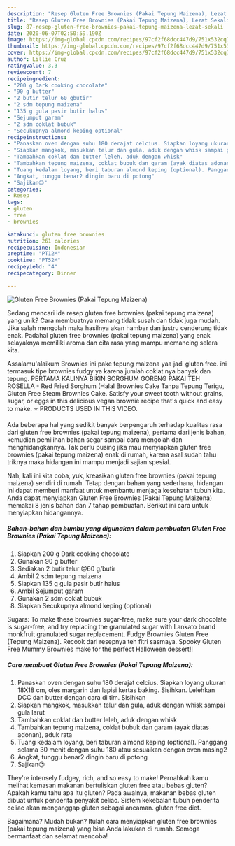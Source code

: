 ```yaml
---
description: "Resep Gluten Free Brownies (Pakai Tepung Maizena), Lezat Sekali"
title: "Resep Gluten Free Brownies (Pakai Tepung Maizena), Lezat Sekali"
slug: 87-resep-gluten-free-brownies-pakai-tepung-maizena-lezat-sekali
date: 2020-06-07T02:50:59.190Z
image: https://img-global.cpcdn.com/recipes/97cf2f68dcc447d9/751x532cq70/gluten-free-brownies-pakai-tepung-maizena-foto-resep-utama.jpg
thumbnail: https://img-global.cpcdn.com/recipes/97cf2f68dcc447d9/751x532cq70/gluten-free-brownies-pakai-tepung-maizena-foto-resep-utama.jpg
cover: https://img-global.cpcdn.com/recipes/97cf2f68dcc447d9/751x532cq70/gluten-free-brownies-pakai-tepung-maizena-foto-resep-utama.jpg
author: Lillie Cruz
ratingvalue: 3.3
reviewcount: 7
recipeingredient:
- "200 g Dark cooking chocolate"
- "90 g butter"
- "2 butir telur 60 gbutir"
- "2 sdm tepung maizena"
- "135 g gula pasir butir halus"
- "Sejumput garam"
- "2 sdm coklat bubuk"
- "Secukupnya almond keping optional"
recipeinstructions:
- "Panaskan oven dengan suhu 180 derajat celcius. Siapkan loyang ukuran 18X18 cm, oles margarin dan lapisi kertas baking. Sisihkan. Lelehkan DCC dan butter dengan cara di tim. Sisihkan"
- "Siapkan mangkok, masukkan telur dan gula, aduk dengan whisk sampai gula larut"
- "Tambahkan coklat dan butter leleh, aduk dengan whisk"
- "Tambahkan tepung maizena, coklat bubuk dan garam (ayak diatas adonan), aduk rata"
- "Tuang kedalam loyang, beri taburan almond keping (optional). Panggang selama 30 menit dengan suhu 180 atau sesuaikan dengan oven masing2"
- "Angkat, tunggu benar2 dingin baru di potong"
- "Sajikan😍"
categories:
- Resep
tags:
- gluten
- free
- brownies

katakunci: gluten free brownies 
nutrition: 261 calories
recipecuisine: Indonesian
preptime: "PT12M"
cooktime: "PT52M"
recipeyield: "4"
recipecategory: Dinner

---
```



![Gluten Free Brownies (Pakai Tepung Maizena)](https://img-global.cpcdn.com/recipes/97cf2f68dcc447d9/751x532cq70/gluten-free-brownies-pakai-tepung-maizena-foto-resep-utama.jpg)

Sedang mencari ide resep gluten free brownies (pakai tepung maizena) yang unik? Cara membuatnya memang tidak susah dan tidak juga mudah. Jika salah mengolah maka hasilnya akan hambar dan justru cenderung tidak enak. Padahal gluten free brownies (pakai tepung maizena) yang enak selayaknya memiliki aroma dan cita rasa yang mampu memancing selera kita.

Assalamu&#39;alaikum Brownies ini pake tepung maizena yaa jadi gluten free. ini termasuk tipe brownies fudgy ya karena jumlah coklat nya banyak dan tepung. PERTAMA KALINYA BIKIN SORGHUM GORENG PAKAI TEH ROSELLA - Red Fried Sorghum (Halal Brownies Cake Tanpa Tepung Terigu, Gluten Free Steam Brownies Cake. Satisfy your sweet tooth without grains, sugar, or eggs in this delicious vegan brownie recipe that&#39;s quick and easy to make. ⭐️ PRODUCTS USED IN THIS VIDEO.

Ada beberapa hal yang sedikit banyak berpengaruh terhadap kualitas rasa dari gluten free brownies (pakai tepung maizena), pertama dari jenis bahan, kemudian pemilihan bahan segar sampai cara mengolah dan menghidangkannya. Tak perlu pusing jika mau menyiapkan gluten free brownies (pakai tepung maizena) enak di rumah, karena asal sudah tahu triknya maka hidangan ini mampu menjadi sajian spesial.


Nah, kali ini kita coba, yuk, kreasikan gluten free brownies (pakai tepung maizena) sendiri di rumah. Tetap dengan bahan yang sederhana, hidangan ini dapat memberi manfaat untuk membantu menjaga kesehatan tubuh kita. Anda dapat menyiapkan Gluten Free Brownies (Pakai Tepung Maizena) memakai 8 jenis bahan dan 7 tahap pembuatan. Berikut ini cara untuk menyiapkan hidangannya.

<!--inarticleads1-->

##### Bahan-bahan dan bumbu yang digunakan dalam pembuatan Gluten Free Brownies (Pakai Tepung Maizena):

1. Siapkan 200 g Dark cooking chocolate
1. Gunakan 90 g butter
1. Sediakan 2 butir telur @60 g/butir
1. Ambil 2 sdm tepung maizena
1. Siapkan 135 g gula pasir butir halus
1. Ambil Sejumput garam
1. Gunakan 2 sdm coklat bubuk
1. Siapkan Secukupnya almond keping (optional)


Sugars: To make these brownies sugar-free, make sure your dark chocolate is sugar-free, and try replacing the granulated sugar with Lankato brand monkfruit granulated sugar replacement. Fudgy Brownies Gluten Free (Tepung Maizena). Recook dari resepnya teh fitri sasmaya. Spooky Gluten Free Mummy Brownies make for the perfect Halloween dessert!! 

<!--inarticleads2-->

##### Cara membuat Gluten Free Brownies (Pakai Tepung Maizena):

1. Panaskan oven dengan suhu 180 derajat celcius. Siapkan loyang ukuran 18X18 cm, oles margarin dan lapisi kertas baking. Sisihkan. Lelehkan DCC dan butter dengan cara di tim. Sisihkan
1. Siapkan mangkok, masukkan telur dan gula, aduk dengan whisk sampai gula larut
1. Tambahkan coklat dan butter leleh, aduk dengan whisk
1. Tambahkan tepung maizena, coklat bubuk dan garam (ayak diatas adonan), aduk rata
1. Tuang kedalam loyang, beri taburan almond keping (optional). Panggang selama 30 menit dengan suhu 180 atau sesuaikan dengan oven masing2
1. Angkat, tunggu benar2 dingin baru di potong
1. Sajikan😍


They&#39;re intensely fudgey, rich, and so easy to make! Pernahkah kamu melihat kemasan makanan bertuliskan gluten free atau bebas gluten? Apakah kamu tahu apa itu gluten? Pada awalnya, makanan bebas gluten dibuat untuk penderita penyakit celiac. Sistem kekebalan tubuh penderita celiac akan menganggap gluten sebagai ancaman. gluten free diet. 

Bagaimana? Mudah bukan? Itulah cara menyiapkan gluten free brownies (pakai tepung maizena) yang bisa Anda lakukan di rumah. Semoga bermanfaat dan selamat mencoba!
